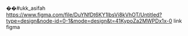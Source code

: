 ��# u k k _ a s i f a h 
 
 https://www.figma.com/file/DuYNfDt6KY1lbsVi8kVhOT/Untitled?type=design&node-id=0-1&mode=design&t=41KypoZa2MWPDx1x-0 link figma 
